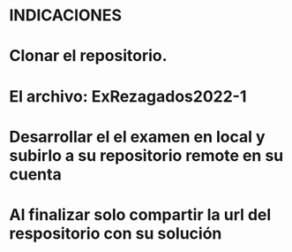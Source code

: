 # INDICACIONES
# Clonar el repositorio.
# El archivo: ExRezagados2022-1
# Desarrollar el el examen en local y subirlo a su repositorio remote en su cuenta
# Al finalizar solo compartir la url del respositorio con su solución
